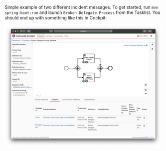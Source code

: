 Simple example of two different incident messages. To get started, run `mvn spring-boot:run` and launch
 `Broken Delegate Process` from the Tasklist. You should end up with something like this in Cockpit:
 
 ![Screenshot](screenshot.png)